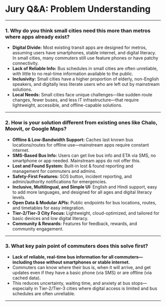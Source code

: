# Jury Q&A: Problem Understanding

---

### 1. Why do you think small cities need this more than metros where apps already exist?

- **Digital Divide:** Most existing transit apps are designed for metros, assuming users have smartphones, stable internet, and digital literacy. In small cities, many commuters still use feature phones or have patchy connectivity.
- **Lack of Reliable Info:** Bus schedules in small cities are often unreliable, with little to no real-time information available to the public.
- **Inclusivity:** Small cities have a higher proportion of elderly, non-English speakers, and digitally less literate users who are left out by mainstream solutions.
- **Local Needs:** Small cities face unique challenges—like sudden route changes, fewer buses, and less IT infrastructure—that require lightweight, accessible, and offline-capable solutions.

---

### 2. How is your solution different from existing ones like Chalo, Moovit, or Google Maps?

- **Offline & Low-Bandwidth Support:** Caches last known bus locations/routes for offline use—mainstream apps require constant internet.
- **SMS-Based Bus Info:** Users can get live bus info and ETA via SMS, no smartphone or app needed. Mainstream apps do not offer this.
- **Lost and Found System:** Built-in lost & found reporting and management for commuters and admins.
- **Safety-First Features:** SOS button, incident reporting, and admin/authority notifications for emergencies.
- **Inclusive, Multilingual, and Simple UI:** English and Hindi support, easy to add more languages, and designed for all ages and digital literacy levels.
- **Open Data & Modular APIs:** Public endpoints for bus locations, routes, and timetables for easy integration.
- **Tier-2/Tier-3 City Focus:** Lightweight, cloud-optimized, and tailored for basic devices and low digital literacy.
- **Community & Rewards:** Features for feedback, rewards, and community engagement.

---

### 3. What key pain point of commuters does this solve first?

- **Lack of reliable, real-time bus information for all commuters—including those without smartphones or stable internet.**
- Commuters can know where their bus is, when it will arrive, and get updates even if they have a basic phone (via SMS) or are offline (via cached data).
- This reduces uncertainty, waiting time, and anxiety at bus stops—especially in Tier-2/Tier-3 cities where digital access is limited and bus schedules are often unreliable.

---
